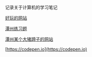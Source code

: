 记录关于计算机的学习笔记



[好玩的网站](https://aidn.jp/mikutap/)

[潭州练习题](http://47.104.155.140)







[潭州某个大猪蹄子的网站](http://wppp.ltd)

[https://codepen.io](https://codepen.io)





